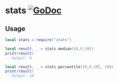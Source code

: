 # stats [![GoDoc](https://godoc.org/github.com/vadv/gopher-lua-libs/stats?status.svg)](https://godoc.org/github.com/vadv/gopher-lua-libs/stats)

## Usage

```lua
local stats = require("stats")

local result, _ = stats.median({0,0,10})
print(result)
-- Output: 0

local result, _ = stats.percentile({0,0,10}, 100)
print(result)
-- Output: 10
```

